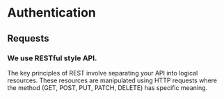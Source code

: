 # Authentication

## Requests

### We use RESTful style API.

The key principles of REST involve separating your API into logical resources. These resources are manipulated using HTTP requests where the method (GET, POST, PUT, PATCH, DELETE) has specific meaning.

